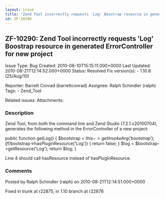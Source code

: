 ```yaml
---
layout: issue
title: "Zend Tool incorrectly requests 'Log' Boostrap resource in generated ErrorController for new project"
id: ZF-10290
---
```


ZF-10290: Zend Tool incorrectly requests 'Log' Boostrap resource in generated ErrorController for new project
-------------------------------------------------------------------------------------------------------------

 Issue Type: Bug Created: 2010-08-10T15:15:11.000+0000 Last Updated: 2010-08-21T12:14:52.000+0000 Status: Resolved Fix version(s): - 1.10.8 (25/Aug/10)
 
 Reporter:  Barrett Conrad (barrettconrad)  Assignee:  Ralph Schindler (ralph)  Tags: - Zend\_Tool
 
 Related issues: 
 Attachments: 
### Description

Zend Tool, from both the command line and Zend Studio (7.2.1.v20100704), generates the following method in the ErrorController of a new project:

public function getLog() { $bootstrap = $this->getInvokeArg('bootstrap'); if (!$bootstrap->hasPluginResource('Log')) { return false; } $log = $bootstrap->getResource('Log'); return $log; }

Line 4 should call hasResource instead of hasPluginResource.

 

 

### Comments

Posted by Ralph Schindler (ralph) on 2010-08-21T12:14:51.000+0000

Fixed in trunk at r22875, in 1.10 branch at r22876

 

 